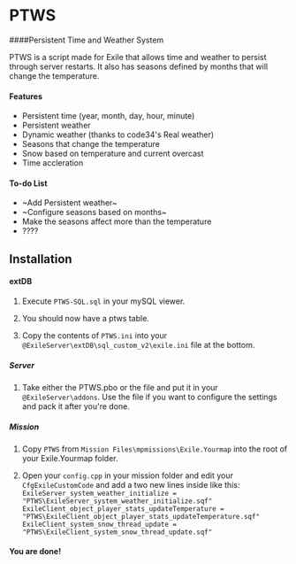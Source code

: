 # PTWS
####Persistent Time and Weather System

PTWS is a script made for Exile that allows time and weather to persist through server restarts. It also has seasons defined by months that will change the temperature. 

#### Features
* Persistent time (year, month, day, hour, minute)
* Persistent weather
* Dynamic weather (thanks to code34's Real weather)
* Seasons that change the temperature
* Snow based on temperature and current overcast
* Time accleration

#### To-do List
* ~Add Persistent weather~
* ~Configure seasons based on months~
* Make the seasons affect more than the temperature
* ????

## Installation

#### extDB
1) Execute `PTWS-SQL.sql` in your mySQL viewer.

2) You should now have a ptws table.

3) Copy the contents of `PTWS.ini` into your `@ExileServer\extDB\sql_custom_v2\exile.ini` file at the bottom.

##### Server
1) Take either the PTWS.pbo or the file and put it in your `@ExileServer\addons`. Use the file if you want to configure the settings and pack it after you're done.

##### Mission
1) Copy `PTWS` from `Mission Files\mpmissions\Exile.Yourmap` into the root of your Exile.Yourmap folder.

2) Open your `config.cpp` in your mission folder and edit your `CfgExileCustomCode` and add a two new lines inside like this:
`ExileServer_system_weather_initialize = "PTWS\ExileServer_system_weather_initialize.sqf"`
`ExileClient_object_player_stats_updateTemperature = "PTWS\ExileClient_object_player_stats_updateTemperature.sqf"`
`ExileClient_system_snow_thread_update = "PTWS\ExileClient_system_snow_thread_update.sqf"`

#### You are done!
